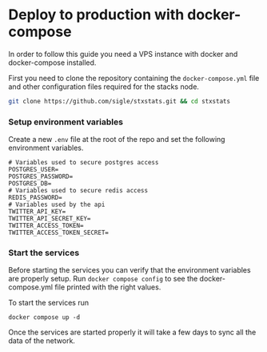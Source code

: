 # Deploy to production with docker-compose

In order to follow this guide you need a VPS instance with docker and docker-compose installed.

First you need to clone the repository containing the `docker-compose.yml` file and other configuration files required for the stacks node.

```sh
git clone https://github.com/sigle/stxstats.git && cd stxstats
```

### Setup environment variables

Create a new `.env` file at the root of the repo and set the following environment variables.

```
# Variables used to secure postgres access
POSTGRES_USER=
POSTGRES_PASSWORD=
POSTGRES_DB=
# Variables used to secure redis access
REDIS_PASSWORD=
# Variables used by the api
TWITTER_API_KEY=
TWITTER_API_SECRET_KEY=
TWITTER_ACCESS_TOKEN=
TWITTER_ACCESS_TOKEN_SECRET=
```

### Start the services

Before starting the services you can verify that the environment variables are properly setup. Run `docker compose config` to see the docker-compose.yml file printed with the right values.

To start the services run

```
docker compose up -d
```

Once the services are started properly it will take a few days to sync all the data of the network.
